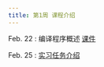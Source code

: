 ```yaml
---
title: 第1周 课程介绍
---
```


Feb. 22
: 编译程序概述 [课件](../assets/ppts/BY201202-01.pdf)

Feb. 25
: [实习任务介绍](#)

